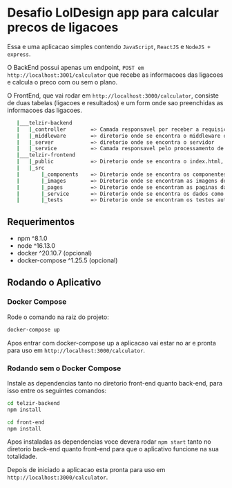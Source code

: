 # Desafio LolDesign app para calcular precos de ligacoes

Essa e uma aplicacao simples contendo `JavaScript`, `ReactJS` e `NodeJS + express`.

O BackEnd possui apenas um endpoint, `POST em http://localhost:3001/calculator` que recebe as informacoes das ligacoes e calcula o preco com ou sem o plano.

O FrontEnd, que vai rodar em `http://localhost:3000/calculator`, consiste de duas tabelas (ligacoes e resultados) e um form onde sao preenchidas as informacoes das ligacoes.



 ```bash
    |___telzir-backend
    |   |_controller        => Camada responsavel por receber a requisicao, e enviar os dados ao service
    |   |_middleware        => diretorio onde se encontra o middleware que lida com possiveis falhas
    |   |_server            => diretorio onde se encontra o servidor
    |   |_service           => Camada responsavel pelo processamento de dados advindos do controller
    |___telzir-frontend
    |   |_public            => Diretorio onde se encontra o index.html, pagina do react
    |   |_src
    |       |_components    => Diretorio onde se encontra os componentes da aplicacao frontend
    |       |_images        => Diretorio onde se encontram as imagens do projeto
    |       |_pages         => Diretorio onde se encontram as paginas da aplicaco 
    |       |_service       => Diretorio onde se encontra os dados como os planos disponiveis e lista telefonica
    |       |_tests         => Diretorio onde se encontram os testes automatizados da app frontend
 ```

## Requerimentos

- npm ^8.1.0
- node ^16.13.0
- docker ^20.10.7 (opcional)
- docker-compose ^1.25.5 (opcional)

## Rodando o Aplicativo

### Docker Compose 

Rode o comando na raiz do projeto:

```bash
docker-compose up
```
Apos entrar com docker-compose up a aplicacao vai estar no ar e pronta para uso em `http://localhost:3000/calculator`.

### Rodando sem o Docker Compose

Instale as dependencias tanto no diretorio front-end quanto back-end, para isso entre os seguintes comandos:

```bash
cd telzir-backend
npm install

cd front-end
npm install
```
Apos instaladas as dependencias voce devera rodar `npm start` tanto no diretorio back-end quanto front-end para que o aplicativo funcione na sua totalidade.

Depois de iniciado a aplicacao esta pronta para uso em `http://localhost:3000/calculator`.